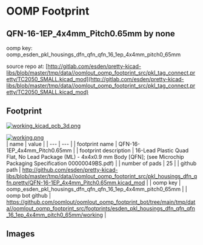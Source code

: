 # OOMP Footprint  
## QFN-16-1EP_4x4mm_Pitch0.65mm  by none  
  
oomp key: oomp_esden_pkl_housings_dfn_qfn_qfn_16_1ep_4x4mm_pitch0_65mm  
  
source repo at: [http://gitlab.com/esden/pretty-kicad-libs/blob/master/tmp/data//oomlout_oomp_footprint_src/pkl_tag_connect.pretty/TC2050_SMALL.kicad_mod](http://gitlab.com/esden/pretty-kicad-libs/blob/master/tmp/data//oomlout_oomp_footprint_src/pkl_tag_connect.pretty/TC2050_SMALL.kicad_mod)  
## Footprint  
  
[![working_kicad_pcb_3d.png](working_kicad_pcb_3d_600.png)](working_kicad_pcb_3d.png)  
  
[![working.png](working_600.png)](working.png)  
| name | value | 
| --- | --- | 
| footprint name | QFN-16-1EP_4x4mm_Pitch0.65mm | 
| footprint description | 16-Lead Plastic Quad Flat, No Lead Package (ML) - 4x4x0.9 mm Body [QFN]; (see Microchip Packaging Specification 00000049BS.pdf) | 
| number of pads | 25 | 
| github path | http://github.com/esden/pretty-kicad-libs/blob/master/tmp/data//oomlout_oomp_footprint_src/pkl_housings_dfn_qfn.pretty/QFN-16-1EP_4x4mm_Pitch0.65mm.kicad_mod | 
| oomp key | oomp_esden_pkl_housings_dfn_qfn_qfn_16_1ep_4x4mm_pitch0_65mm | 
| oomp bot github | https://github.com/oomlout/oomlout_oomp_footprint_bot/tree/main/tmp/data//oomlout_oomp_footprint_src/footprints/esden_pkl_housings_dfn_qfn_qfn_16_1ep_4x4mm_pitch0_65mm/working | 
## Images  
